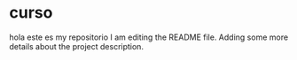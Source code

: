 # curso
hola este es my repositorio
I am editing the README file. Adding some more details about the project description.
